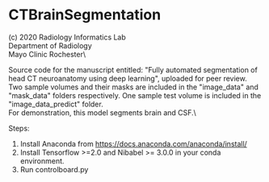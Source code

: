 # CTBrainSegmentation
(c) 2020
Radiology Informatics Lab\
Department of Radiology\
Mayo Clinic Rochester\

Source code for the manuscript entitled: "Fully automated segmentation of head CT neuroanatomy using deep learning", uploaded for peer review.\
Two sample volumes and their masks are included in the "image_data" and "mask_data" folders respectively. One sample test volume is included in the "image_data_predict" folder.\
For demonstration, this model segments brain and CSF.\

Steps:
1. Install Anaconda from https://docs.anaconda.com/anaconda/install/
2. Install Tensorflow >=2.0 and Nibabel >= 3.0.0 in your conda environment.
3. Run controlboard.py
